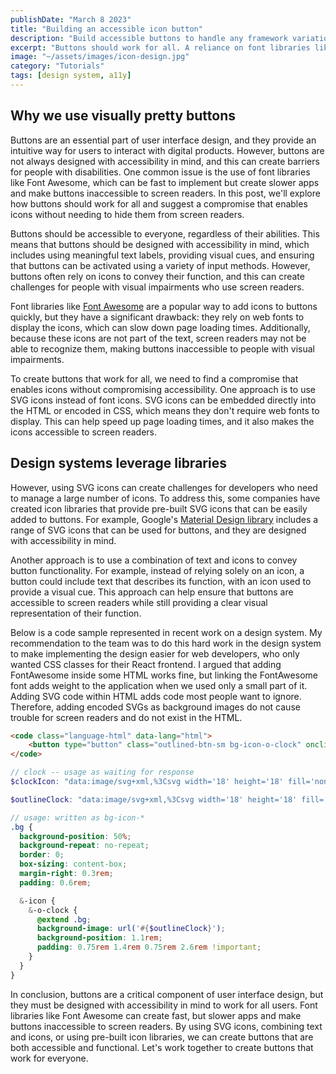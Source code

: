 ```yaml
---
publishDate: "March 8 2023"
title: "Building an accessible icon button"
description: "Build accessible buttons to handle any framework variation"
excerpt: "Buttons should work for all. A reliance on font libraries like Font Awesome encourages building fast but creating slower apps. A compromise that enables icons without needing to hide them from screen readers is the approach."
image: "~/assets/images/icon-design.jpg"
category: "Tutorials"
tags: [design system, a11y]
---
```


## Why we use visually pretty buttons

Buttons are an essential part of user interface design, and they provide an intuitive way for users to interact with digital products. However, buttons are not always designed with accessibility in mind, and this can create barriers for people with disabilities. One common issue is the use of font libraries like Font Awesome, which can be fast to implement but create slower apps and make buttons inaccessible to screen readers. In this post, we'll explore how buttons should work for all and suggest a compromise that enables icons without needing to hide them from screen readers.

Buttons should be accessible to everyone, regardless of their abilities. This means that buttons should be designed with accessibility in mind, which includes using meaningful text labels, providing visual cues, and ensuring that buttons can be activated using a variety of input methods. However, buttons often rely on icons to convey their function, and this can create challenges for people with visual impairments who use screen readers.

Font libraries like [Font Awesome](https://fontawesome.com/icons) are a popular way to add icons to buttons quickly, but they have a significant drawback: they rely on web fonts to display the icons, which can slow down page loading times. Additionally, because these icons are not part of the text, screen readers may not be able to recognize them, making buttons inaccessible to people with visual impairments.

To create buttons that work for all, we need to find a compromise that enables icons without compromising accessibility. One approach is to use SVG icons instead of font icons. SVG icons can be embedded directly into the HTML or encoded in CSS, which means they don't require web fonts to display. This can help speed up page loading times, and it also makes the icons accessible to screen readers.

## Design systems leverage libraries

However, using SVG icons can create challenges for developers who need to manage a large number of icons. To address this, some companies have created icon libraries that provide pre-built SVG icons that can be easily added to buttons. For example, Google's [Material Design library](https://m3.material.io/styles/icons/overview) includes a range of SVG icons that can be used for buttons, and they are designed with accessibility in mind.

Another approach is to use a combination of text and icons to convey button functionality. For example, instead of relying solely on an icon, a button could include text that describes its function, with an icon used to provide a visual cue. This approach can help ensure that buttons are accessible to screen readers while still providing a clear visual representation of their function.

Below is a code sample represented in recent work on a design system. My recommendation to the team was to do this hard work in the design system to make implementing the design easier for web developers, who only wanted CSS classes for their React frontend. I argued that adding FontAwesome inside some HTML works fine, but linking the FontAwesome font adds weight to the application when we used only a small part of it. Adding SVG code within HTML adds code most people want to ignore. Therefore, adding encoded SVGs as background images do not cause trouble for screen readers and do not exist in the HTML.

```html
<code class="language-html" data-lang="html">
    <button type="button" class="outlined-btn-sm bg-icon-o-clock" onclick="alert('something')" >Button</button>
</code>
```

``` scss
// clock -- usage as waiting for response
$clockIcon: "data:image/svg+xml,%3Csvg width='18' height='18' fill='none' xmlns='http://www.w3.org/2000/svg'%3E%3Cpath d='M9 1.5A7.499 7.499 0 001.5 9c0 4.143 3.357 7.5 7.5 7.5s7.5-3.357 7.5-7.5S13.143 1.5 9 1.5zm0 13.548A6.047 6.047 0 012.952 9 6.047 6.047 0 019 2.952 6.047 6.047 0 0115.048 9 6.047 6.047 0 019 15.048zm1.869-3.157l-2.568-1.866a.365.365 0 01-.148-.293V4.766c0-.2.164-.363.363-.363h.968c.2 0 .363.164.363.363v4.285l2.02 1.47a.363.363 0 01.079.508l-.569.784a.365.365 0 01-.508.078z' fill='%23#{str-slice(#{theme.$foreground-white-color}, 2)}'/%3E%3C/svg%3E";

$outlineClock: "data:image/svg+xml,%3Csvg width='18' height='18' fill='none' xmlns='http://www.w3.org/2000/svg'%3E%3Cpath d='M9 1.5A7.499 7.499 0 001.5 9c0 4.143 3.357 7.5 7.5 7.5s7.5-3.357 7.5-7.5S13.143 1.5 9 1.5zm0 13.548A6.047 6.047 0 012.952 9 6.047 6.047 0 019 2.952 6.047 6.047 0 0115.048 9 6.047 6.047 0 019 15.048zm1.869-3.157l-2.568-1.866a.365.365 0 01-.148-.293V4.766c0-.2.164-.363.363-.363h.968c.2 0 .363.164.363.363v4.285l2.02 1.47a.363.363 0 01.079.508l-.569.784a.365.365 0 01-.508.078z' fill='%23#{str-slice(#{theme.$primary-300}, 2)}'/%3E%3C/svg%3E";

// usage: written as bg-icon-*
.bg {
  background-position: 50%;
  background-repeat: no-repeat;
  border: 0;
  box-sizing: content-box;
  margin-right: 0.3rem;
  padding: 0.6rem;

  &-icon {
    &-o-clock {
      @extend .bg;
      background-image: url('#{$outlineClock}');
      background-position: 1.1rem;
      padding: 0.75rem 1.4rem 0.75rem 2.6rem !important;
    }
  }
}


```

In conclusion, buttons are a critical component of user interface design, but they must be designed with accessibility in mind to work for all users. Font libraries like Font Awesome can create fast, but slower apps and make buttons inaccessible to screen readers. By using SVG icons, combining text and icons, or using pre-built icon libraries, we can create buttons that are both accessible and functional. Let's work together to create buttons that work for everyone.
